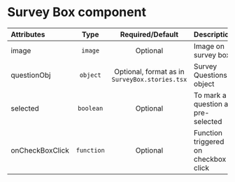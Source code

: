 # Survey Box component

<table>
    <thead>
        <tr>
            <th style="text-align:left;">Attributes</th>
            <th style="text-align:center;">Type</th>
            <th style="text-align:center;">Required/Default</th>
            <th style="text-align:left;">Description</th>
        </tr>
    </thead>
    <tbody>
        <tr>
            <td style="text-align:left;">image</td>
            <td style="text-align:center;"><code>image</code></td>
            <td style="text-align:center;">Optional</td>
            <td style="text-align:left;">Image on survey box</td>
        </tr>
        <tr>
            <td style="text-align:left;">questionObj</td>
            <td style="text-align:center;"><code>object</code></td>
            <td style="text-align:center;">Optional, format as in <code>SurveyBox.stories.tsx</code></td>
            <td style="text-align:left;">Survey Questions object</td>
        </tr>
        <tr>
            <td style="text-align:left;">selected</td>
            <td style="text-align:center;"><code>boolean</code></td>
            <td style="text-align:center;">Optional</td>
            <td style="text-align:left;">To mark a question as pre-selected</td>
        </tr>
        <tr>
            <td style="text-align:left;">onCheckBoxClick</td>
            <td style="text-align:center;"><code>function</code></td>
            <td style="text-align:center;">Optional</td>
            <td style="text-align:left;">Function triggered on checkbox click</td>
        </tr>
    </tbody>
</table>
